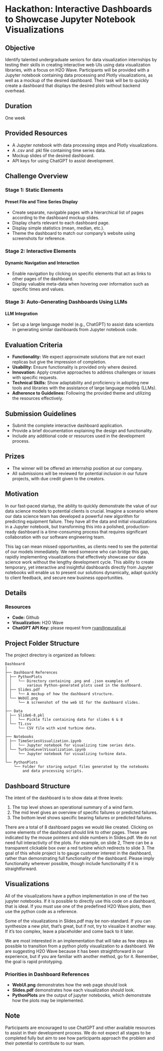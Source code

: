 # Hackathon: Interactive Dashboards to Showcase Jupyter Notebook Visualizations

## Objective
Identify talented undergraduate seniors for data visualization internships by testing their skills in creating interactive web UIs using data visualization libraries, with a focus on H2O Wave. Participants will be provided with a Jupyter notebook containing data processing and Plotly visualizations, as well as a mockup of the desired dashboard. Their task will be to quickly create a dashboard that displays the desired plots without backend overhead.

## Duration
One week

## Provided Resources
- A Jupyter notebook with data processing steps and Plotly visualizations.
- A .csv and .pkl file containing time series data.
- Mockup slides of the desired dashboard.
- API keys for using ChatGPT to assist development.

## Challenge Overview

### Stage 1: Static Elements

#### Preset File and Time Series Display
- Create separate, navigable pages with a hierarchical list of pages according to the dashboard mockup slides.
- Display charts relevant to each dashboard page.
- Display simple statistics (mean, median, etc.).
- Theme the dashboard to match our company’s website using screenshots for reference.

### Stage 2: Interactive Elements

#### Dynamic Navigation and Interaction
- Enable navigation by clicking on specific elements that act as links to other pages of the dashboard.
- Display valuable meta-data when hovering over information such as specific times and values.

### Stage 3: Auto-Generating Dashboards Using LLMs

#### LLM Integration
- Set up a large language model (e.g., ChatGPT) to assist data scientists in generating similar dashboards from Jupyter notebook code.

## Evaluation Criteria
- **Functionality:** We expect approximate solutions that are not exact replicas but give the impression of completion.
- **Usability:** Ensure functionality is provided only where desired.
- **Innovation:** Apply creative approaches to address challenges or issues with specific requests.
- **Technical Skills:** Show adaptability and proficiency in adopting new tools and libraries with the assistance of large language models (LLMs).
- **Adherence to Guidelines:** Following the provided theme and utilizing the resources effectively.

## Submission Guidelines
- Submit the complete interactive dashboard application.
- Provide a brief documentation explaining the design and functionality.
- Include any additional code or resources used in the development process.

## Prizes
- The winner will be offered an internship position at our company.
- All submissions will be reviewed for potential inclusion in our future projects, with due credit given to the creators.

## Motivation
In our fast-paced startup, the ability to quickly demonstrate the value of our data science models to potential clients is crucial. Imagine a scenario where our data science team has developed a powerful new algorithm for predicting equipment failure. They have all the data and initial visualizations in a Jupyter notebook, but transforming this into a polished, production-ready dashboard is a time-consuming process that requires significant collaboration with our software engineering team.

This lag can mean missed opportunities, as clients need to see the potential of our models immediately. We need someone who can bridge this gap, rapidly implementing visualizations that effectively showcase our data science work without the lengthy development cycle. This ability to create temporary, yet interactive and insightful dashboards directly from Jupyter notebooks will enable us to present our solutions dynamically, adapt quickly to client feedback, and secure new business opportunities.

## Details

### Resources
- **Code:** Github
- **Visualization:** H2O Wave
- **ChatGPT API Key:** please request from ryan@neuralix.ai

## Project Folder Structure
The project directory is organized as follows:
```
Dashboard
│
├── Dashboard References  
│ ├── PythonPlots  
│ │   └── Directory containing .png and .json examples of  
│ │       various Python-generated plots used in the dashboard.  
│ ├── Slides.pdf  
│ │   └── A mockup of how the dashboard structure.  
│ └── WebUI.png  
│     └── A screenshot of the web UI for the dashboard slides.  
│  
├── Data  
│ ├── Slide6-8.pkl  
│ │   └── Pickle file containing data for slides 6 & 8  
│ └── T1.csv  
│     └── CSV file with wind turbine data.  
│  
├── Notebooks  
│ ├── TimeSeriesVisualization.ipynb  
│ │   └── Jupyter notebook for visualizing time series data.  
│ └── TurbineLevelVisualization.ipynb  
│     └── Jupyter notebook for visualizing turbine data.  
│  
└── PythonPlots  
    └── Folder for storing output files generated by the notebooks  
        and data processing scripts.  
```

## Dashboard Structure
The intent of the dashboard is to show data at three levels:
1. The top level shows an operational summary of a wind farm.
2. The mid level gives an overview of specific failures or predicted failures.
3. The bottom level shows specific bearing failures or predicted failures.

There are a total of 8 dashboard pages we would like created. Clicking on some elements of the dashboard should link to other pages. These are indicated by the mouse pointers and slide numbers in Slides.pdf. We do not need full interactivity of the plots. For example, on slide 2, There can be a transparent clickable box over a red turbine which redirects to slide 3. The goal of this whole project is to gauge customer interest in the dashboard, rather than demonstrating full functionality of the dashboard. Please imply functionality wherever possible, though include functionality if it is straightforward.

## Visualizations
All of the visualizations have a python implementation in one of the two jupyter notebooks. If it is possible to directly use this code on a dashboard, that is ideal. If you must use one of the predefined H2O Wave plots, then use the python code as a reference.

Some of the visualizations in Slides.pdf may be non-standard. If you can synthesize a new plot, that’s great, but if not, try to visualize it another way. If it’s too complex, leave a placeholder and come back to it later.

We are most interested in an implementation that will take as few steps as possible to transition from a python plotly visualization to a dashboard. We are suggesting H2O Wave because it has been straightforward in our experience, but if you are familiar with another method, go for it. Remember, the goal is rapid prototyping.

### Priorities in Dashboard References
- **WebUI.png** demonstrates how the web page should look
- **Slides.pdf** demonstrates how each visualization should look.
- **PythonPlots** are the output of jupyter notebooks, which demonstrate how the plots may be implemented.

## Note
Participants are encouraged to use ChatGPT and other available resources to assist in their development process. We do not expect all stages to be completed fully but aim to see how participants approach the problem and their potential to contribute to our team.